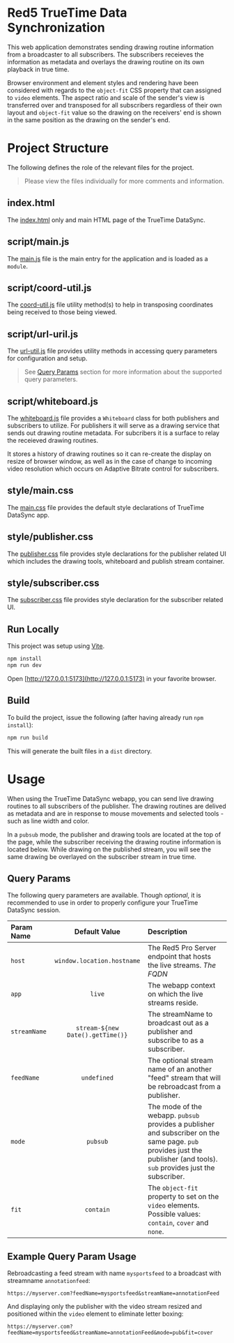 # Red5 TrueTime Data Synchronization

This web application demonstrates sending drawing routine information from a broadcaster to all subscribers. The subscribers receieves the information as metadata and overlays the drawing routine on its own playback in true time.

Browser environment and element styles and rendering have been considered with regards to the `object-fit` CSS property that can assigned to `video` elements. The aspect ratio and scale of the sender's view is transferred over and transposed for all subscribers regardless of their own layout and `object-fit` value so the drawing on the receivers' end is shown in the same position as the drawing on the sender's end.

# Project Structure

The following defines the role of the relevant files for the project.

> Please view the files individually for more comments and information.

## index.html

The [index.html](index.html) only and main HTML page of the TrueTime DataSync.

## script/main.js

The [main.js](script/main.js) file is the main entry for the application and is loaded as a `module`.

## script/coord-util.js

The [coord-util.js](script/coord-util.js) file utility method(s) to help in transposing coordinates being received to those being viewed.

## script/url-uril.js

The [url-util.js](script/url-util.js) file provides utility methods in accessing query parameters for configuration and setup.

> See [Query Params](#query-params) section for more information about the supported query parameters.

## script/whiteboard.js

The [whiteboard.js](script/whiteboard.js) file provides a `Whiteboard` class for both publishers and subscribers to utilize. For publishers it will serve as a drawing service that sends out drawing routine metadata. For subcribers it is a surface to relay the receieved drawing routines.

It stores a history of drawing routines so it can re-create the display on resize of browser window, as well as in the case of change to incoming video resolution which occurs on Adaptive Bitrate control for subscribers.

## style/main.css

The [main.css](css/main.css) file provides the default style declarations of TrueTime DataSync app.

## style/publisher.css

The [publisher.css](css/publisher.css) file provides style declarations for the publisher related UI which includes the drawing tools, whiteboard and publish stream container.

## style/subscriber.css

The [subscriber.css](css/subscriber.css) file provides style declaration for the subscriber related UI.

## Run Locally

This project was setup using [Vite](https://vitejs.dev/).

```sh
npm install
npm run dev
```

Open [http://127.0.0.1:5173](http://127.0.0.1:5173) in your favorite browser.

## Build

To build the project, issue the following (after having already run `npm install`):

```sh
npm run build
```

This will generate the built files in a `dist` directory.

# Usage

When using the TrueTime DataSync webapp, you can send live drawing routines to all subscribers of the publisher. The drawing routines are delived as metadata and are in response to mouse movements and selected tools - such as line width and color.

In a `pubsub` mode, the publisher and drawing tools are located at the top of the page, while the subscriber receiving the drawing routine information is located below. While drawing on the published stream, you will see the same drawing be overlayed on the subscriber stream in true time.

## Query Params

The following query parameters are available. Though _optional_, it is recommended to use in order to properly configure your TrueTime DataSync session.

| Param Name   |          Default Value           | Description                                                                                                                                                               |
| :----------- | :------------------------------: | :------------------------------------------------------------------------------------------------------------------------------------------------------------------------ |
| `host`       |    `window.location.hostname`    | The Red5 Pro Server endpoint that hosts the live streams. _The FQDN_                                                                                                      |
| `app`        |              `live`              | The webapp context on which the live streams reside.                                                                                                                      |
| `streamName` | `stream-${new Date().getTime()}` | The streamName to broadcast out as a publisher and subscribe to as a subscriber.                                                                                          |
| `feedName`   |           `undefined`            | The optional stream name of an another "feed" stream that will be rebroadcast from a publisher.                                                                           |
| `mode`       |             `pubsub`             | The mode of the webapp. `pubsub` provides a publisher and subscriber on the same page. `pub` provides just the publisher (and tools). `sub` provides just the subscriber. |
| `fit`        |            `contain`             | The `object-fit` property to set on the `video` elements. Possible values: `contain`, `cover` and `none`.                                                                 |

## Example Query Param Usage

Rebroadcasting a feed stream with name `mysportsfeed` to a broadcast with streamname `annotationfeed`:

```
https://myserver.com?feedName=mysportsfeed&streamName=annotationFeed
```

And displaying only the publisher with the video stream resized and positioned within the `video` element to eliminate letter boxing:

```
https://myserver.com?feedName=mysportsfeed&streamName=annotationFeed&mode=pub&fit=cover
```
